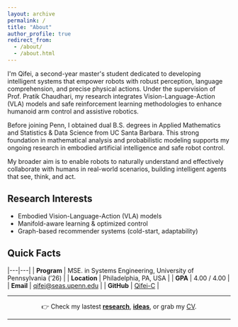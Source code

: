 ```yaml
---
layout: archive
permalink: /
title: "About"
author_profile: true
redirect_from: 
  - /about/
  - /about.html
---
```


I'm Qifei, a second-year master's student dedicated to developing intelligent systems that empower robots with robust perception, language comprehension, and precise physical actions. Under the supervision of Prof. Pratik Chaudhari, my research integrates Vision-Language-Action (VLA) models and safe reinforcement learning methodologies to enhance humanoid arm control and assistive robotics. 

Before joining Penn, I obtained dual B.S. degrees in Applied Mathematics and Statistics & Data Science from UC Santa Barbara. This strong foundation in mathematical analysis and probabilistic modeling supports my ongoing research in embodied artificial intelligence and safe robot control.

My broader aim is to enable robots to naturally understand and effectively collaborate with humans in real-world scenarios, building intelligent agents that see, think, and act.

## Research Interests
- Embodied Vision-Language-Action (VLA) models  
- Manifold-aware learning & optimized control 
- Graph-based recommender systems (cold-start, adaptability)  

## Quick Facts

|---|---|
| **Program** | MSE. in Systems Engineering, University of Pennsylvania (’26) |
| **Location** | Philadelphia, PA, USA |
| **GPA** | 4.00 / 4.00 |
| **Email** | [qifei@seas.upenn.edu](mailto:qifei@seas.upenn.edu) |
| **GitHub** | [Qifei-C](https://github.com/Qifei-C) |

---

<div align="center">
  👉  Check my lastest <strong><a href="/research/">research</a></strong>, <strong><a href="/year-archive/">ideas</a></strong>, or grab my <a href="/files/Qifei_CV.pdf">CV</a>.
</div>

 ---

